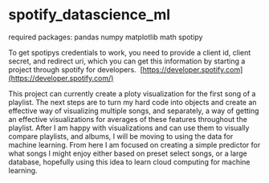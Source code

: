 # spotify_datascience_ml
required packages: pandas numpy matplotlib math spotipy

To get spotipys credentials to work, you need to provide a client id, client secret, and redirect uri, which you can get this information by starting a project through spotify for developers. 
[https://developer.spotify.com](https://developer.spotify.com/)

This project can currently create a ploty visualization for the first song of a playlist. The next steps are to turn my hard code into objects and create an effective way of visualizing multiple songs, 
and separately, a way of getting an effective visualizations for averages of these features throughout the playlist. After I am happy with visualizations and can use them to visually compare playlists, 
and albums, I will be moving to using the data for machine learning. From here I am focused on creating a simple predictor for what songs I might enjoy either based on preset select songs, or a large 
database, hopefully using this idea to learn cloud computing for machine learning.

